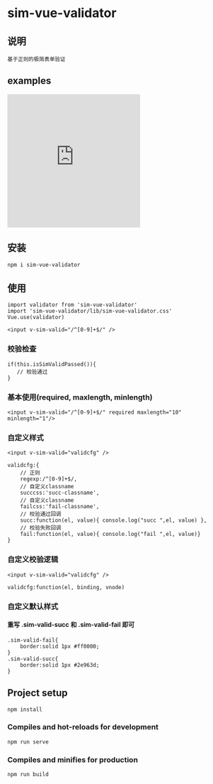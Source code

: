 # sim-vue-validator

## 说明
    基于正则的极简表单验证

## examples

<iframe src="https://ayi0z.github.io/sim-vue-valid/dist/index.html" width="300px" height="300px" frameborder="0" scrolling="no"> </iframe>

## 安装
```
npm i sim-vue-validator
```

## 使用
```
import validator from 'sim-vue-validator'
import 'sim-vue-validator/lib/sim-vue-validator.css'
Vue.use(validator)

<input v-sim-valid="/^[0-9]+$/" />
```
### 校验检查
```
if(this.isSimValidPassed()){
   // 校验通过
}
```
### 基本使用(required, maxlength, minlength)
```
<input v-sim-valid="/^[0-9]+$/" required maxlength="10" minlength="1"/>
```
### 自定义样式
```
<input v-sim-valid="validcfg" />

validcfg:{
    // 正则
    regexp:/^[0-9]+$/,
    // 自定义classname
    succcss:'succ-classname',
    // 自定义classname
    failcss:'fail-classname',
    // 校验通过回调
    succ:function(el, value){ console.log("succ ",el, value) },
    // 校验失败回调
    fail:function(el, value){ console.log("fail ",el, value)}
}
```

### 自定义校验逻辑
```
<input v-sim-valid="validcfg" />

validcfg:function(el, binding, vnode)
```
### 自定义默认样式
#### 重写 .sim-valid-succ 和 .sim-valid-fail 即可
```
.sim-valid-fail{
    border:solid 1px #ff0000;
}
.sim-valid-succ{
    border:solid 1px #2e963d;
}
```



## Project setup
```
npm install
```

### Compiles and hot-reloads for development
```
npm run serve
```

### Compiles and minifies for production
```
npm run build
```
